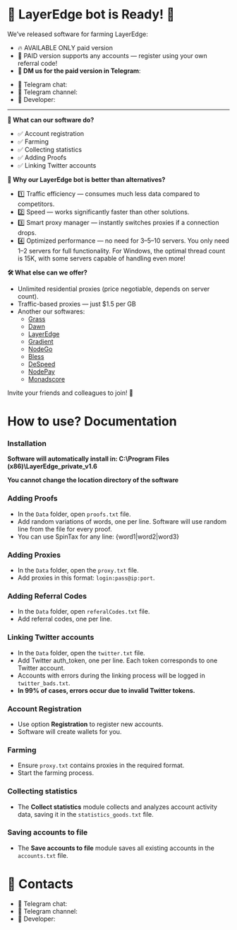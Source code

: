 # 🎉 LayerEdge bot is Ready! 🎉
We’ve released software for farming LayerEdge:

* 🔥 AVAILABLE ONLY paid version
* 💎 PAID version supports any accounts — register using your own referral code!
* **📩 DM us for the paid version in Telegram**: 

- 📩 Telegram chat:
- 📩 Telegram channel: 
- 📩 Developer: 

- - -

**🚀 What can our software do?**

* ✅ Account registration
* ✅ Farming
* ✅ Collecting statistics
* ✅ Adding Proofs
* ✅ Linking Twitter accounts

**💪 Why our LayerEdge bot is better than alternatives?**

* 1️⃣ Traffic efficiency — consumes much less data compared to competitors.
* 2️⃣ Speed — works significantly faster than other solutions.
* 3️⃣ Smart proxy manager — instantly switches proxies if a connection drops.
* 4️⃣ Optimized performance — no need for 3–5–10 servers. You only need 1–2 servers for full functionality. For Windows, the optimal thread count is 15K, with some servers capable of handling even more!

**🛠 What else can we offer?**

* Unlimited residential proxies (price negotiable, depends on server count).
* Traffic-based proxies — just $1.5 per GB 
* Another our softwares:
   * [Grass](https://github.com/CryptoDepin/grass-bot)
   * [Dawn](https://github.com/CryptoDepin/dawn-validator-bot)
   * [LayerEdge](https://github.com/CryptoDepin/layeredge-bot)
   * [Gradient](https://github.com/CryptoDepin/gradient-network-bot)
   * [NodeGo](https://github.com/CryptoDepin/nodego-bot)
   * [Bless](https://github.com/CryptoDepin/bless-network-bot)
   * [DeSpeed](https://github.com/CryptoDepin/despeed-bot)
   * [NodePay](https://github.com/CryptoDepin/nodepay-bot)
   * [Monadscore](https://github.com/CryptoDepin/monadscore-bot)

Invite your friends and colleagues to join! 🚀


# How to use? Documentation
### Installation
**Software will automatically install in: C:\Program Files (x86)\LayerEdge_private_v1.6**

**You cannot change the location directory of the software**

### Adding Proofs
* In the `Data` folder, open `proofs.txt` file.
* Add random variations of words, one per line. Software will use random line from the file for every proof.
* You can use SpinTax for any line: {word1|word2|word3}

### Adding Proxies
* In the `Data` folder, open the `proxy.txt` file.
* Add proxies in this format: `login:pass@ip:port`.

### Adding Referral Codes
* In the `Data` folder, open `referalCodes.txt` file.
* Add referral codes, one per line.

### Linking Twitter accounts
* In the `Data` folder, open the `twitter.txt` file.
* Add Twitter auth_token, one per line. Each token corresponds to one Twitter account.
* Accounts with errors during the linking process will be logged in `twitter_bads.txt`.
* **In 99% of cases, errors occur due to invalid Twitter tokens.**

### Account Registration
* Use option **Registration** to register new accounts.
* Software will create wallets for you.

### Farming
* Ensure `proxy.txt` contains proxies in the required format.
* Start the farming process.

### Collecting statistics
* The **Collect statistics** module collects and analyzes account activity data, saving it in the `statistics_goods.txt` file.

### Saving accounts to file
* The **Save accounts to file** module saves all existing accounts in the `accounts.txt` file.

# 🔗 Contacts
* 📩 Telegram chat: 
* 📩 Telegram channel: 
* 📩 Developer: 

